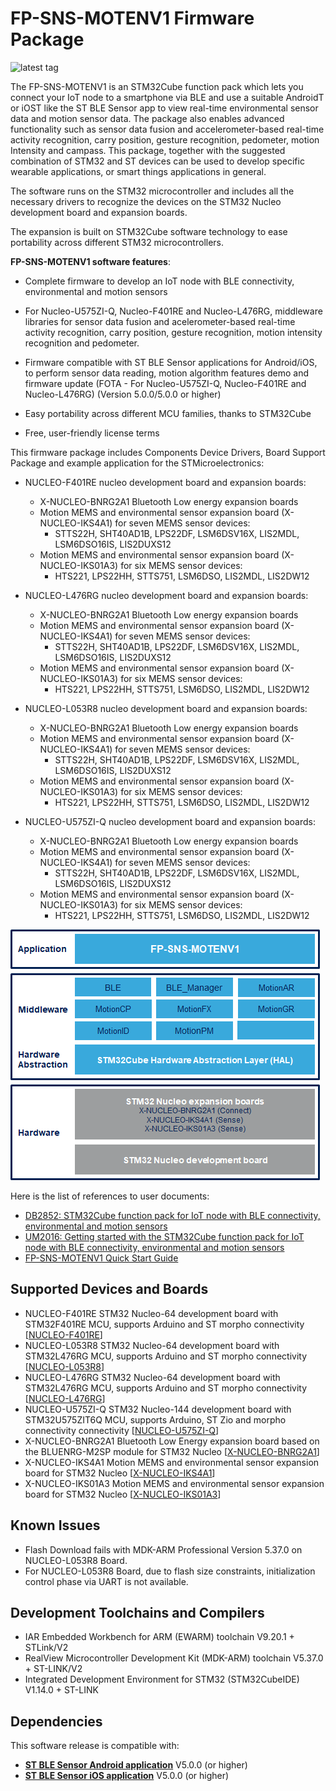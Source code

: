 # FP-SNS-MOTENV1 Firmware Package

![latest tag](https://img.shields.io/github/v/tag/STMicroelectronics/fp-sns-motenv1.svg?color=brightgreen)

The FP-SNS-MOTENV1 is an STM32Cube function pack which lets you connect your IoT node to a smartphone via BLE and use a suitable AndroidT or iOST like the ST BLE Sensor app
to view real-time environmental sensor data and motion sensor data.
The package also enables advanced functionality such as sensor data fusion and accelerometer-based real-time activity recognition, carry position, gesture recognition, pedometer, motion Intensity and campass.
This package, together with the suggested combination of STM32 and ST devices can be used to develop specific wearable applications, or smart things applications in general.

The software runs on the STM32 microcontroller and includes all the necessary drivers to recognize the devices on the STM32 Nucleo development board and expansion boards.

The expansion is built on STM32Cube software technology to ease portability across different STM32 microcontrollers.

**FP-SNS-MOTENV1 software features**:

- Complete firmware to develop an IoT node with BLE connectivity, environmental and motion sensors

- For Nucleo-U575ZI-Q, Nucleo-F401RE and Nucleo-L476RG, middleware libraries for sensor data fusion and acelerometer-based real-time activity recognition, carry position, gesture recognition, motion intensity recognition and pedometer.

- Firmware compatible with ST BLE Sensor applications for Android/iOS, to perform sensor data reading, motion algorithm features demo and firmware update (FOTA - For Nucleo-U575ZI-Q, Nucleo-F401RE and Nucleo-L476RG)
(Version 5.0.0/5.0.0 or higher)

- Easy portability across different MCU families, thanks to STM32Cube

- Free, user-friendly license terms

This firmware package includes Components Device Drivers, Board Support Package and example application for the STMicroelectronics:

- NUCLEO-F401RE nucleo development board and expansion boards:
  - X-NUCLEO-BNRG2A1 Bluetooth Low energy expansion boards
  - Motion MEMS and environmental sensor expansion board (X-NUCLEO-IKS4A1) for seven MEMS sensor devices:
	   - STTS22H, SHT40AD1B, LPS22DF, LSM6DSV16X, LIS2MDL, LSM6DSO16IS, LIS2DUXS12
  - Motion MEMS and environmental sensor expansion board (X-NUCLEO-IKS01A3) for six MEMS sensor devices:
	   - HTS221, LPS22HH, STTS751, LSM6DSO, LIS2MDL, LIS2DW12
  
- NUCLEO-L476RG nucleo development board and expansion boards:
  - X-NUCLEO-BNRG2A1 Bluetooth Low energy expansion boards
  - Motion MEMS and environmental sensor expansion board (X-NUCLEO-IKS4A1) for seven MEMS sensor devices:
	   - STTS22H, SHT40AD1B, LPS22DF, LSM6DSV16X, LIS2MDL, LSM6DSO16IS, LIS2DUXS12
  - Motion MEMS and environmental sensor expansion board (X-NUCLEO-IKS01A3) for six MEMS sensor devices:
	   - HTS221, LPS22HH, STTS751, LSM6DSO, LIS2MDL, LIS2DW12
  
- NUCLEO-L053R8 nucleo development board and expansion boards:
  - X-NUCLEO-BNRG2A1 Bluetooth Low energy expansion boards
  - Motion MEMS and environmental sensor expansion board (X-NUCLEO-IKS4A1) for seven MEMS sensor devices:
	   - STTS22H, SHT40AD1B, LPS22DF, LSM6DSV16X, LIS2MDL, LSM6DSO16IS, LIS2DUXS12
  - Motion MEMS and environmental sensor expansion board (X-NUCLEO-IKS01A3) for six MEMS sensor devices:
	   - HTS221, LPS22HH, STTS751, LSM6DSO, LIS2MDL, LIS2DW12
	   
- NUCLEO-U575ZI-Q nucleo development board and expansion boards:
  - X-NUCLEO-BNRG2A1 Bluetooth Low energy expansion boards
  - Motion MEMS and environmental sensor expansion board (X-NUCLEO-IKS4A1) for seven MEMS sensor devices:
	   - STTS22H, SHT40AD1B, LPS22DF, LSM6DSV16X, LIS2MDL, LSM6DSO16IS, LIS2DUXS12
  - Motion MEMS and environmental sensor expansion board (X-NUCLEO-IKS01A3) for six MEMS sensor devices:
	   - HTS221, LPS22HH, STTS751, LSM6DSO, LIS2MDL, LIS2DW12

[![The FP-SNS-MOTENV1 package contents](_htmresc/FP-SNS-MOTENV1_Software_Architecture.png)]()

Here is the list of references to user documents:

- [DB2852: STM32Cube function pack for IoT node with BLE connectivity, environmental and motion sensors ](https://www.st.com/resource/en/data_brief/fp-sns-motenv1.pdf)
- [UM2016: Getting started with the STM32Cube function pack for IoT node with BLE connectivity, environmental and motion sensors](https://www.st.com/resource/en/user_manual/um2016-getting-started-with-the-stm32cube-function-pack-for-iot-node-with-ble-connectivity-and-environmental-and-motion-sensors-stmicroelectronics.pdf)
- [FP-SNS-MOTENV1 Quick Start Guide](https://www.st.com/content/ccc/resource/sales_and_marketing/presentation/product_presentation/group0/0f/3f/59/05/d8/9e/4a/03/FP-SNS-MOTENV1%20quick%20start%20guide/files/FP-SNS-MOTENV1_quick_start_guide.pdf/jcr:content/translations/en.FP-SNS-MOTENV1_quick_start_guide.pdf)

## Supported Devices and Boards

- NUCLEO-F401RE STM32 Nucleo-64 development board with STM32F401RE MCU, supports Arduino and ST morpho connectivity \[[NUCLEO-F401RE](https://www.st.com/content/st_com/en/products/evaluation-tools/product-evaluation-tools/mcu-mpu-eval-tools/stm32-mcu-mpu-eval-tools/stm32-nucleo-boards/nucleo-f401re.html)\]
- NUCLEO-L053R8 STM32 Nucleo-64 development board with STM32L476RG MCU, supports Arduino and ST morpho connectivity \[[NUCLEO-L053R8](https://www.st.com/content/st_com/en/products/evaluation-tools/product-evaluation-tools/mcu-mpu-eval-tools/stm32-mcu-mpu-eval-tools/stm32-nucleo-boards/nucleo-l053r8.html)\]
- NUCLEO-L476RG STM32 Nucleo-64 development board with STM32L476RG MCU, supports Arduino and ST morpho connectivity \[[NUCLEO-L476RG](https://www.st.com/content/st_com/en/products/evaluation-tools/product-evaluation-tools/mcu-mpu-eval-tools/stm32-mcu-mpu-eval-tools/stm32-nucleo-boards/nucleo-l476rg.html)\]
- NUCLEO-U575ZI-Q STM32 Nucleo-144 development board with STM32U575ZIT6Q MCU, supports Arduino, ST Zio and morpho connectivity connectivity \[[NUCLEO-U575ZI-Q](https://www.st.com/content/st_com/en/products/evaluation-tools/product-evaluation-tools/mcu-mpu-eval-tools/stm32-mcu-mpu-eval-tools/stm32-nucleo-boards/nucleo-u575zi-q.html)\]
- X-NUCLEO-BNRG2A1 Bluetooth Low Energy expansion board based on the BLUENRG-M2SP module for STM32 Nucleo \[[X-NUCLEO-BNRG2A1](https://www.st.com/en/ecosystems/x-nucleo-bnrg2a1.html)]
- X-NUCLEO-IKS4A1 Motion MEMS and environmental sensor expansion board for STM32 Nucleo \[[X-NUCLEO-IKS4A1](https://www.st.com/en/ecosystems/x-nucleo-iks4a1.html)]
- X-NUCLEO-IKS01A3 Motion MEMS and environmental sensor expansion board for STM32 Nucleo \[[X-NUCLEO-IKS01A3](https://www.st.com/en/ecosystems/x-nucleo-iks01a3.html)]

## Known Issues

- Flash Download fails with MDK-ARM Professional Version 5.37.0 on NUCLEO-L053R8 Board.
- For NUCLEO-L053R8 Board, due to flash size constraints, initialization control phase via UART is not available.
	
## Development Toolchains and Compilers

-   IAR Embedded Workbench for ARM (EWARM) toolchain V9.20.1 + STLink/V2
-   RealView Microcontroller Development Kit (MDK-ARM) toolchain V5.37.0 + ST-LINK/V2
-   Integrated Development Environment for STM32 (STM32CubeIDE) V1.14.0 + ST-LINK
	
## Dependencies 

This software release is compatible with:

- [**ST BLE Sensor Android application**](https://play.google.com/store/apps/details?id=com.st.bluems)  V5.0.0 (or higher)
- [**ST BLE Sensor iOS application**](https://apps.apple.com/it/app/st-ble-sensor/id993670214)  V5.0.0 (or higher)
